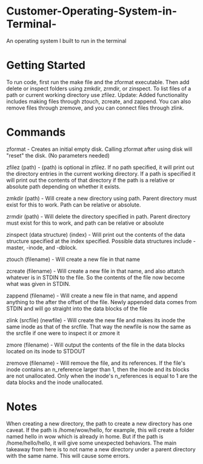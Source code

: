 # Customer-Operating-System-in-Terminal-

An operating system I built to run in the terminal

# Getting Started

To run code, first run the make file and the zformat executable. Then add delete or inspect folders using zmkdir, zrmdir, or zinspect. To list files of a path or current working directory use zfilez. Update: Added functionality includes making files through ztouch, zcreate, and zappend. You can also remove files through zremove, and you can connect files through zlink.

# Commands

zformat - Creates an initial empty disk. Calling zformat after using disk will "reset" the disk. (No parameters needed)

zfilez (path) - (path) is optional in zfilez. If no path specified, it will print out the directory entries in the current working directory. If a path is specified it will print out the contents of that directory if the path is a relative or absolute path depending on whether it exists.

zmkdir (path) - Will create a new directory using path. Parent directory must exist for this to work. Path can be relative or absolute.

zrmdir (path) - Will delete the directory specified in path. Parent directory must exist for this to work, and path can be relative or absolute

zinspect (data structure) (index) - Will print out the contents of the data structure specified at the index specified. Possible data structures include -master, -inode, and -dblock.

ztouch (filename) - Will create a new file in that name

zcreate (filename) - Will create a new file in that name, and also attatch whatever is in STDIN to the file. So the contents of the file now become what was given in STDIN.

zappend (filename) - Will create a new file in that name, and append anything to the after the offset of the file. Newly appended data comes from STDIN and will go straight into the data blocks of the file

zlink (srcfile) (newfile) - Will create the new file and makes its inode the same inode as that of the srcfile. That way the newfile is now the same as the srcfile if one were to inspect it or zmore it

zmore (filename) - Will output the contents of the file in the data blocks located on its inode to STDOUT

zremove (filename) - Will remove the file, and its references. If the file's inode contains an n_reference larger than 1, then the inode and its blocks are not unallocated. Only when the inode's n_references is equal to 1 are the data blocks and the inode unallocated.

# Notes

When creating a new directory, the path to create a new directory has one caveat. If the path is /home/wow/hello, for example, this will create a folder named hello in wow which is already in home. But if the path is /home/hello/hello, it will give some unexpected behaviors. The main takeaway from here is to not name a new directory under a parent directory with the same name. This will cause some errors.
